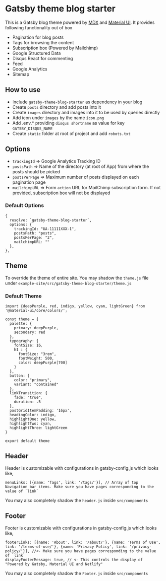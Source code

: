 # Gatsby theme blog starter

This is a Gatsby blog theme powered by [MDX](https://mdxjs.com/getting-started/gatsby) and [Material UI](https://material-ui.com/). It provides following functionality out of box
- Pagination for blog posts
- Tags for browsing the content
- Subscription box (Powered by Mailchimp)
- Google Structured Data
- Disqus React for commenting
- Feed
- Google Analytics 
- Sitemap


## How to use
- Include `gatsby-theme-blog-starter` as dependency in your blog
- Create `posts` directory and add posts into it
- Create `images` directory and images into it to be used by queries directly
- Add icon under `images` by the name `icon.png`
- Add .env.* providing `disqus shortname` as value for key `GATSBY_DISQUS_NAME` 
- Create `static` folder at root of project and add `robots.txt`

## Options
- `trackingId` => Google Analytics Tracking ID
- `postsPath` => Name of the directory (at root of App) from where the posts should be picked
- `postsPerPage` => Maximum number of posts displayed on each pagination page
- `mailchimpURL` => Form `action` URL for MailChimp subscription form. If not provided, subscription box will not be displayed

### Default Options
```
{
  resolve: `gatsby-theme-blog-starter`,
  options: {
    trackingId: "UA-11111XXX-1",
    postsPath: "posts",
    postsPerPage: "2",
    mailchimpURL: ""
  },
},
```

## Theme
To override the theme of entire site. You may shadow the `theme.js` file under `example-site/src/gatsby-theme-blog-starter/theme.js`

### Default Theme 
```
import {deepPurple, red, indigo, yellow, cyan, lightGreen} from '@material-ui/core/colors/';

const theme = {
  palette: {
    primary: deepPurple,
    secondary: red
  },
  typography: {
    fontSize: 16,
    h1 : {
      fontSize: "3rem",
      fontWeight: 500,
      color: deepPurple[700]
    }
  },
  button: {
    color: "primary",
    variant: "contained"
  },
  linkTransition: {
    fade: "true",
    duration: .5
  },
  postGridItemPadding: '16px',
  headingColor: indigo,
  highlightOne: yellow,
  highlightTwo: cyan,
  highlightThree: lightGreen
}

export default theme
```

## Header

Header is customizable with configurations in gatsby-config.js which looks like,  

```
menuLinks: [{name: 'Tags', link: '/tags/'}], // Array of top Navigation bar items. Make sure you have pages corresponding to the value of `link`
```

You may also completely shadow the `header.js` inside `src/components`

## Footer

Footer is customizable with configurations in gatsby-config.js which looks like,  

```
footerLinks: [{name: 'About', link: '/about/'}, {name: 'Terms of Use', link: '/terms-of-use/'}, {name: 'Privacy Policy', link: '/privacy-policy/'}], //<- Make sure you have pages corresponding to the value of `link`
displayFooterMessage: true, // <- This controls the display of "Powered by Gatsby, Material UI and Netlify"
```

You may also completely shadow the `Footer.js` inside `src/components`